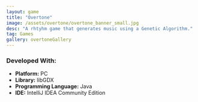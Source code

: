 ```yaml
---
layout: game
title: "Overtone"
image: /assets/overtone/overtone_banner_small.jpg
desc: "A rhtyhm game that generates music using a Genetic Algorithm."
tag: Games
gallery: overtoneGallery
---
```



### Developed With:
* __Platform:__ PC
* __Library:__ libGDX
* __Programming Language:__ Java
* __IDE:__ IntelliJ IDEA Community Edition